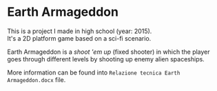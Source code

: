 # Earth Armageddon

This is a project I made in high school (year: 2015).  
It's a 2D platform game based on a sci-fi scenario.

Earth Armageddon is a _shoot 'em up_ (fixed shooter) in which the player goes through different levels by shooting up 
enemy alien spaceships.

More information can be found into `Relazione tecnica Earth Armageddon.docx` file.
